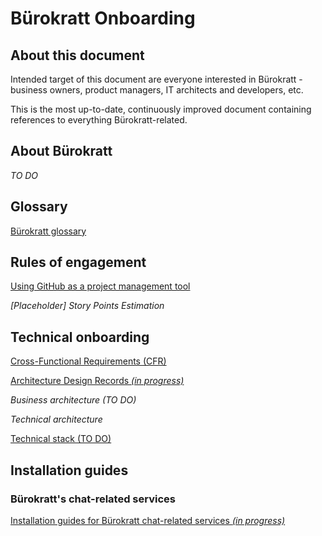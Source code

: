 # Bürokratt Onboarding

## About this document

Intended target of this document are everyone interested in Bürokratt - business owners, product managers, IT architects and developers, etc.

This is the most up-to-date, continuously improved document containing references to everything Bürokratt-related.

## About Bürokratt
_TO DO_

## Glossary
[Bürokratt glossary](glossary.md)

## Rules of engagement

[Using GitHub as a project management tool](rules-of-engagement/using-github-as-a-project-management-tool.md)

_[Placeholder] Story Points Estimation_

## Technical onboarding
[Cross-Functional Requirements (CFR)](cross-functional-requirements/README.md)

[Architecture Design Records _(in progress)_](architecture-design-records/README.md)

_Business architecture (TO DO)_

_Technical architecture_

[Technical stack (TO DO)](documents/technical-stack.md)

## Installation guides
### Bürokratt's chat-related services
[Installation guides for Bürokratt chat-related services _(in progress)_](https://github.com/buerokratt/Installation-Guides/)
